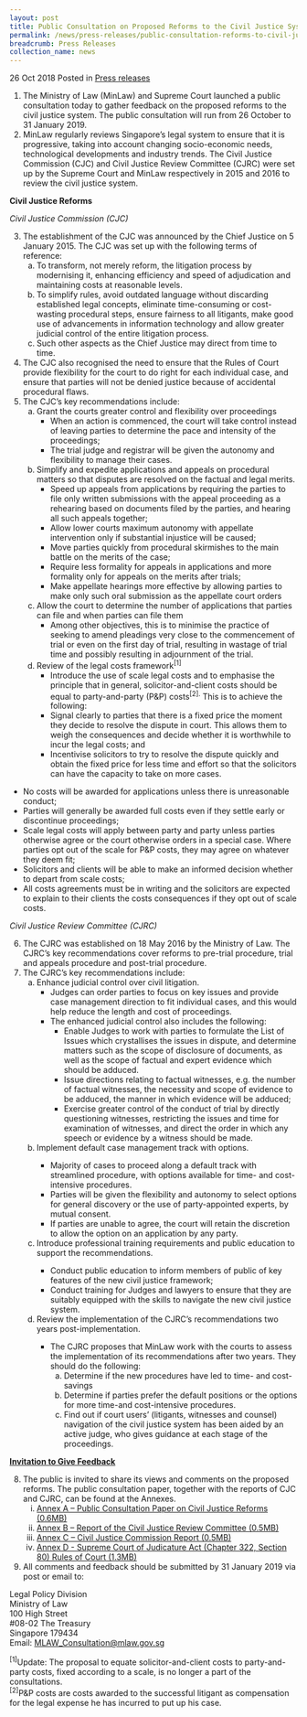 ```yaml
---
layout: post
title: Public Consultation on Proposed Reforms to the Civil Justice System
permalink: /news/press-releases/public-consultation-reforms-to-civil-justice-system
breadcrumb: Press Releases
collection_name: news
---
```


26 Oct 2018 Posted in [Press releases](/news/press-releases)

<ol>
<li>The Ministry of Law (MinLaw) and Supreme Court launched a public consultation today to gather feedback on the proposed reforms to the civil justice system. The public consultation will run from 26 October to 31 January 2019.</li>
<li>MinLaw regularly reviews Singapore&rsquo;s legal system to ensure that it is progressive, taking into account changing socio-economic needs, technological developments and industry trends. The Civil Justice Commission (CJC) and Civil Justice Review Committee (CJRC) were set up by the Supreme Court and MinLaw respectively in 2015 and 2016 to review the civil justice system.</li>
</ol>

**Civil Justice Reforms** 

*Civil Justice Commission (CJC)*

<ol start="3">
<li>The establishment of the CJC was announced by the Chief Justice on 5 January 2015. The CJC was set up with the following terms of reference:
<ol style="list-style-type: lower-alpha;">
<li>To transform, not merely reform, the litigation process by modernising it, enhancing efficiency and speed of adjudication and maintaining costs at reasonable levels.</li>
<li>To simplify rules, avoid outdated language without discarding established legal concepts, eliminate time-consuming or cost-wasting procedural steps, ensure fairness to all litigants, make good use of advancements in information technology and allow greater judicial control of the entire litigation process.</li>
<li>Such other aspects as the Chief Justice may direct from time to time.</li>
</ol>
</li>
<li>The CJC also recognised the need to ensure that the Rules of Court provide flexibility for the court to do right for each individual case, and ensure that parties will not be denied justice because of accidental procedural flaws.</li>
<li>The CJC&rsquo;s key recommendations include:
<ol style="list-style-type: lower-alpha;">
<li>Grant the courts greater control and flexibility over proceedings
<ul>
<li>When an action is commenced, the court will take control instead of leaving parties to determine the pace and intensity of the proceedings;</li>
<li>The trial judge and registrar will be given the autonomy and flexibility to manage their cases.</li>
</ul>
</li>
<li>Simplify and expedite applications and appeals on procedural matters so that disputes are resolved on the factual and legal merits.    
 
  <ul>
    <li>Speed up appeals from applications by requiring the parties to file only written submissions with the appeal proceeding as a rehearing based on documents filed by the parties, and hearing all such appeals together;</li>
    <li>Allow lower courts maximum autonomy with appellate intervention only if substantial injustice will be caused;</li>
    <li>Move parties quickly from procedural skirmishes to the main battle on the merits of the case;</li>
    <li>Require less formality for appeals in applications and more formality only for appeals on the merits after trials;</li>
    <li>Make appellate hearings more effective by allowing parties to make only such oral submission as the appellate court orders</li>
    
  </ul>
  
 </li>
  <li>Allow the court to determine the number of applications that parties can file and when parties can file them
  
   <ul>
      <li>Among other objectives, this is to minimise the practice of seeking to amend pleadings very close to the commencement of trial or even on the first day of trial, resulting in wastage of trial time and possibly resulting in adjournment of the trial.</li>
    </ul>
    
  </li>
  <li>Review of the legal costs framework<sup>[1]</sup>
  
   <ul>
      <li>Introduce the use of scale legal costs and to emphasise the principle that in general, solicitor-and-client costs should be equal to party-and-party (P&P) costs<sup>[2].</sup> This is to achieve the following:</li>
      <li>Signal clearly to parties that there is a fixed price the moment they decide to resolve the dispute in court. This allows them to weigh the consequences and decide whether it is worthwhile to incur the legal costs; and</li>
      <li>Incentivise solicitors to try to resolve the dispute quickly and obtain the fixed price for less time and effort so that the solicitors can have the capacity to take on more cases.</li>
      
   </ul>
  
  </li>
  
</ol>
</li>



</ol>
<ul>
<li>No costs will be awarded for applications unless there is unreasonable conduct;</li>
<li>Parties will generally be awarded full costs even if they settle early or discontinue proceedings;</li>
<li>Scale legal costs will apply between party and party unless parties otherwise agree or the court otherwise orders in a special case. Where parties opt out of the scale for P&P costs, they may agree on whatever they deem fit;</li>
<li>Solicitors and clients will be able to make an informed decision whether to depart from scale costs;</li>
<li>All costs agreements must be in writing and the solicitors are expected to explain to their clients the costs consequences if they opt out of scale costs.</li>
</ul>

*Civil Justice Review Committee (CJRC)*

<ol start="6">
<li>The CJRC was established on 18 May 2016 by the Ministry of Law. The CJRC&rsquo;s key recommendations cover reforms to pre-trial procedure, trial and appeals procedure and post-trial procedure.</li>
<li>The CJRC&rsquo;s key recommendations include:
<ol style="list-style-type: lower-alpha;">
<li>Enhance judicial control over civil litigation.
<ul>
<li>Judges can order parties to focus on key issues and provide case management direction to fit individual cases, and this would help reduce the length and cost of proceedings.</li>
<li>The enhanced judicial control also includes the following:
<ul>
<li>Enable Judges to work with parties to formulate the List of Issues which crystallises the issues in dispute, and determine matters such as the scope of disclosure of documents, as well as the scope of factual and expert evidence which should be adduced.</li>
<li>Issue directions relating to factual witnesses, e.g. the number of factual witnesses, the necessity and scope of evidence to be adduced, the manner in which evidence will be adduced;</li>
<li>Exercise greater control of the conduct of trial by directly questioning witnesses, restricting the issues and time for examination of witnesses, and direct the order in which any speech or evidence by a witness should be made.</li>
</ul>
</li>
</ul>
</li>
<li>Implement default case management track with options.</li>
<ul>
<li>Majority of cases to proceed along a default track with streamlined procedure, with options available for time- and cost-intensive procedures.</li>
<li>Parties will be given the flexibility and autonomy to select options for general discovery or the use of party-appointed experts, by mutual consent.</li>
<li>If parties are unable to agree, the court will retain the discretion to allow the option on an application by any party.</li>
</ul>
<li>Introduce professional training requirements and public education to support the recommendations.</li>
<ul>
<li>Conduct public education to inform members of public of key features of the new civil justice framework;</li>
<li>Conduct training for Judges and lawyers to ensure that they are suitably equipped with the skills to navigate the new civil justice system.</li>
</ul>
<li>Review the implementation of the CJRC&rsquo;s recommendations two years post-implementation.</li>
<ul>
<li>The CJRC proposes that MinLaw work with the courts to assess the implementation of its recommendations after two years. They should do the following:
<ol style="list-style-type: lower-alpha;">
<li>Determine if the new procedures have led to time- and cost-savings</li>
<li>Determine if parties prefer the default positions or the options for more time-and cost-intensive procedures.</li>
<li>Find out if court users&rsquo; (litigants, witnesses and counsel) navigation of the civil justice system has been aided by an active judge, who gives guidance at each stage of the proceedings.</li>
</ol>
</li>
</ul>
</ol>
</li>
</ol>

**<u>Invitation to Give Feedback</u>**

<ol start="8">
<li>The public is invited to share its views and comments on the proposed reforms. The public consultation paper, together with the reports of CJC and CJRC, can be found at the Annexes.


<ol style="list-style-type: lower-roman;">
<li><a href="/files/news/press-releases/2018/10/Annex A Public consultation paper on civil justice reforms.pdf">Annex A – Public Consultation Paper on Civil Justice Reforms (0.6MB)</a>
<li><a href="/files/news/press-releases/2018/10/Annex B CJRC Report.pdf">Annex B – Report of the Civil Justice Review Committee (0.5MB)</a></li>
<li><a href="/files/news/press-releases/2018/10/Annex C Civil Justice Commission Report.pdf">Annex C – Civil Justice Commission Report (0.5MB)</a></li>
<li><a href="/files/news/press-releases/2018/10/Annex D SCJA Rules of Court 2018 Rev Ed.pdf">Annex D - Supreme Court of Judicature Act (Chapter 322, Section 80) Rules of Court (1.3MB)</a></li>
</ol>

</li>
<li>All comments and feedback should be submitted by 31 January 2019 via post or email to:</li>
</ol>

Legal Policy Division  
Ministry of Law  
100 High Street  
#08-02 The Treasury  
Singapore 179434  
Email: <MLAW_Consultation@mlaw.gov.sg>

    
<sup>[1]</sup>Update: The proposal to equate solicitor-and-client costs to party-and-party costs, fixed according to a scale, is no longer a part of the consultations.  
<sup>[2]</sup>P&P costs are costs awarded to the successful litigant as compensation for the legal expense he has incurred to put up his case.
    
    
    
    
    
    





